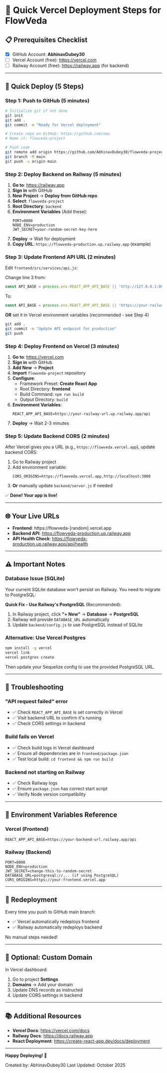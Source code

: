 # 🚀 Quick Vercel Deployment Steps for FlowVeda

## 📋 Prerequisites Checklist

- [x] GitHub Account: **AbhinavDubey30**
- [ ] Vercel Account (free): https://vercel.com
- [ ] Railway Account (free): https://railway.app (for backend)

---

## 🎯 Quick Deploy (5 Steps)

### Step 1: Push to GitHub (5 minutes)

```bash
# Initialize git if not done
git init
git add .
git commit -m "Ready for Vercel deployment"

# Create repo on GitHub: https://github.com/new
# Name it: flowveda-project

# Push code
git remote add origin https://github.com/AbhinavDubey30/flowveda-project.git
git branch -M main
git push -u origin main
```

### Step 2: Deploy Backend on Railway (5 minutes)

1. **Go to**: https://railway.app
2. **Sign in** with GitHub
3. **New Project** → **Deploy from GitHub repo**
4. **Select**: `flowveda-project`
5. **Root Directory**: `backend`
6. **Environment Variables** (Add these):
   ```
   PORT=8000
   NODE_ENV=production
   JWT_SECRET=your-random-secret-key-here
   ```
7. **Deploy** → Wait for deployment
8. **Copy URL**: `https://flowveda-production.up.railway.app` (example)

### Step 3: Update Frontend API URL (2 minutes)

Edit `frontend/src/services/api.js`:

Change line 3 from:
```javascript
const API_BASE = process.env.REACT_APP_API_BASE || 'http://127.0.0.1:8000/api';
```

To:
```javascript
const API_BASE = process.env.REACT_APP_API_BASE || 'https://your-railway-url.up.railway.app/api';
```

**OR** set it in Vercel environment variables (recommended - see Step 4)

```bash
git add .
git commit -m "Update API endpoint for production"
git push
```

### Step 4: Deploy Frontend on Vercel (3 minutes)

1. **Go to**: https://vercel.com
2. **Sign in** with GitHub
3. **Add New** → **Project**
4. **Import** `flowveda-project` repository
5. **Configure**:
   - Framework Preset: **Create React App**
   - Root Directory: **frontend**
   - Build Command: `npm run build`
   - Output Directory: `build`
6. **Environment Variables**:
   ```
   REACT_APP_API_BASE=https://your-railway-url.up.railway.app/api
   ```
7. **Deploy** → Wait 2-3 minutes

### Step 5: Update Backend CORS (2 minutes)

After Vercel gives you a URL (e.g., `https://flowveda.vercel.app`), update backend CORS:

1. Go to Railway project
2. Add environment variable:
   ```
   CORS_ORIGINS=https://flowveda.vercel.app,http://localhost:3000
   ```
3. **Or** manually update `backend/server.js` if needed

✅ **Done! Your app is live!**

---

## 🌐 Your Live URLs

- **Frontend**: https://flowveda-[random].vercel.app
- **Backend API**: https://flowveda-production.up.railway.app
- **API Health Check**: https://flowveda-production.up.railway.app/api/health

---

## ⚠️ Important Notes

### Database Issue (SQLite)
Your current SQLite database won't persist on Railway. You need to migrate to PostgreSQL:

**Quick Fix - Use Railway's PostgreSQL** (Recommended):
1. In Railway project, click **"+ New"** → **Database** → **PostgreSQL**
2. Railway will provide `DATABASE_URL` automatically
3. Update `backend/config.js` to use PostgreSQL instead of SQLite

### Alternative: Use Vercel Postgres
```bash
npm install -g vercel
vercel link
vercel postgres create
```

Then update your Sequelize config to use the provided PostgreSQL URL.

---

## 🐛 Troubleshooting

### "API request failed" error
- ✅ Check `REACT_APP_API_BASE` is set correctly in Vercel
- ✅ Visit backend URL to confirm it's running
- ✅ Check CORS settings in backend

### Build fails on Vercel
- ✅ Check build logs in Vercel dashboard
- ✅ Ensure all dependencies are in `frontend/package.json`
- ✅ Test local build: `cd frontend && npm run build`

### Backend not starting on Railway
- ✅ Check Railway logs
- ✅ Ensure `package.json` has correct start script
- ✅ Verify Node version compatibility

---

## 📝 Environment Variables Reference

### Vercel (Frontend)
```
REACT_APP_API_BASE=https://your-backend-url.railway.app/api
```

### Railway (Backend)
```
PORT=8000
NODE_ENV=production
JWT_SECRET=change-this-to-random-secret
DATABASE_URL=postgresql://... (if using PostgreSQL)
CORS_ORIGINS=https://your-frontend.vercel.app
```

---

## 🔄 Redeployment

Every time you push to GitHub main branch:
- ✅ Vercel automatically redeploys frontend
- ✅ Railway automatically redeploys backend

No manual steps needed!

---

## 🎨 Optional: Custom Domain

In Vercel dashboard:
1. Go to project **Settings**
2. **Domains** → Add your domain
3. Update DNS records as instructed
4. Update CORS settings in backend

---

## 📚 Additional Resources

- **Vercel Docs**: https://vercel.com/docs
- **Railway Docs**: https://docs.railway.app  
- **React Deployment**: https://create-react-app.dev/docs/deployment

---

**Happy Deploying! 🎉**

Created by: AbhinavDubey30
Last Updated: October 2025

